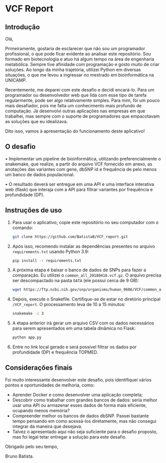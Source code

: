 # VCF Report

## Introdução

Olá,

Primeiramente, gostaria de esclarecer que não sou um programador profissional, o que pode ficar evidente ao analisar este repositório. Sou formado em biotecnologia e atuo há algum tempo na área de engenharia metabólica. Sempre tive afinidade com programação e gosto muito de criar soluções. Ao longo da minha trajetória, utilizei Python em diversas situações, o que me levou a ingressar no mestrado em bioinformática na UNICAMP.

Recentemente, me deparei com este desafio e decidi encará-lo. Para um programador ou desenvolvedor web que lida com esse tipo de tarefa regularmente, pode ser algo relativamente simples. Para mim, foi um pouco mais desafiador, pois me falta um conhecimento mais profundo de computação. Já desenvolvi outras aplicações nas empresas em que trabalhei, mas sempre com o suporte de programadores que empacotavam as soluções que eu idealizava.

Dito isso, vamos à apresentação do funcionamento deste aplicativo!

## O desafio

• Implementar um pipeline de bioinformática, utilizando preferencialmente o snakemake, que realize, a partir do arquivo VCF fornecido em anexo, as anotações das variantes com gene, dbSNP id e frequência de pelo menos um banco de dados populacional.

• O resultado deverá ser entregue em uma API e uma interface interativa web (flask) que interaja com a API para filtrar variantes por frequência e profundidade (DP).


## Instruções de uso

1. Para usar o aplicativo, copie este repositório no seu computador com o comando:

    ```bash
    git clone https://github.com/BatistaB/VCF_report.git
    ```

2. Após isso, recomendo instalar as dependências presentes no arquivo `requirements.txt` usando Python 3.9:

    ```bash
    pip install -r requirements.txt
    ```

3. A próxima etapa é baixar o banco de dados de SNPs para fazer a comparação. Eu utilizei o `common_all_20180418.vcf.gz`. O arquivo precisa ser descompactado na pasta `DATA` (ele possui cerca de 9 GB):

    ```bash
    wget https://ftp.ncbi.nih.gov/snp/organisms/human_9606/VCF/common_all_20180418.vcf.gz
    ```

4. Depois, execute o Snakefile. Certifique-se de estar no diretório principal `/VCF_report`. O processamento leva de 10 a 15 minutos:

    ```bash
    snakemake -c 3
    ```

5. A etapa anterior irá gerar um arquivo CSV com os dados necessários para serem apresentados em uma tabela dinâmica no Flask:

    ```bash
    python app.py
    ```

6. Entre no link local gerado e será possível filtrar os dados por profundidade (DP) e frequência TOPMED.


## Considerações finais

Foi muito interessante desenvolver este desafio, pois identifiquei vários pontos e oportunidades de melhoria, como:

- Aprender Docker e como desenvolver uma aplicação completa;
- Descobrir como trabalhar com grandes bancos de dados: seria melhor usar uma API ou armazenar esses dados de forma mais eficiente, ocupando menos memória?
- Compreender melhor os bancos de dados dbSNP. Passei bastante tempo pensando em como acessá-los diretamente, mas não consegui integrar da maneira que desejava.
- Talvez o apresentado aqui não seja suficiente para o desafio proposto, mas foi legal tetar entregar a solução para este desafio.

Obrigado pelo seu tempo,


Bruno Batista.

